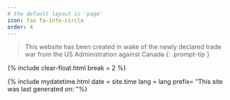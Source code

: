 ```yaml
---
# the default layout is 'page'
icon: fas fa-info-circle
order: 4
---
```


> This website has been created in wake of the newly declared trade war from the US Administration against Canada
{: .prompt-tip }

{% include clear-float.html break = 2 %}

{% include mydatetime.html date = site.time lang = lang prefix=  "This site was last generated on: "%}
